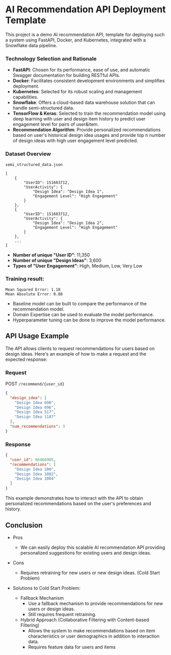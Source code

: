 # AI Recommendation API Deployment Template

This project is a demo AI recommendation API, template for deploying such a system using FastAPI, Docker, and
Kubernetes, integrated with a Snowflake data pipeline.

### Technology Selection and Rationale

- **FastAPI**: Chosen for its performance, ease of use, and automatic Swagger documentation for building RESTful APIs.
- **Docker**: Facilitates consistent development environments and simplifies deployment.
- **Kubernetes**: Selected for its robust scaling and management capabilities.
- **Snowflake**: Offers a cloud-based data warehouse solution that can handle semi-structured data.
- **TensorFlow & Keras**: Selected to train the recommendation model using deep learning with user and design item
  history to predict user engagement level for pairs of user&item.
- **Recommendation Algorithm**: Provide personalized recommendations based on user's historical design idea usages and
  provide top n number of design ideas with high user engagement level predicted.

### Dataset Overview

```
semi_structured_data.json

[
    {
        "UserID": 151603712,
        "UserActivity": {
            "Design Idea": "Design Idea 1",
            "Engagement Level": "High Engagement"
        }
    },
    {
        "UserID": 151603712,
        "UserActivity": {
            "Design Idea": "Design Idea 2",
            "Engagement Level": "High Engagement"
        }
    },
    ...
]
```

- **Number of unique "User ID"**: 11,350
- **Number of unique "Design Ideas"**: 3,600
- **Types of "User Engagement"**: High, Medium, Low, Very Low

### Training result:

```
Mean Squared Error: 1.18
Mean Absolute Error: 0.88
```

- Baseline model can be built to compare the performance of the recommendation model.
- Domain Expertise can be used to evaluate the model performance.
- Hyperparameter tuning can be done to improve the model performance.

## API Usage Example

The API allows clients to request recommendations for users based on design ideas. Here's an example of how to make a
request and the expected response:

### Request

POST `/recommend/{user_id}`

```json
{
  "design_idea": [
    "Design Idea 690",
    "Design Idea 696",
    "Design Idea 517",
    "Design Idea 1187"
  ],
  "num_recommendations": 3
}
```

### Response

```json
{
  "user_id": 86466985,
  "recommendations": [
    "Design Idea 100",
    "Design Idea 1002",
    "Design Idea 1004"
  ]
}
```

This example demonstrates how to interact with the API to obtain personalized recommendations based on the user's
preferences and history.

## Conclusion

- Pros
    - We can easily deploy this scalable AI recommendation API providing personalized suggestions for existing users and
      design ideas.

- Cons
    - Requires retraining for new users or new design ideas. (Cold Start Problem)


- Solutions to Cold Start Problem:
    - Fallback Mechanism
        - Use a fallback mechanism to provide recommendations for new users or design ideas.
        - Still requires frequent retraining.
    - Hybrid Approach (Collaborative Filtering with Content-based Filtering)
        - Allows the system to make recommendations based on item characteristics or user demographics in addition to
          interaction data.
        - Requires feature data for users and items
